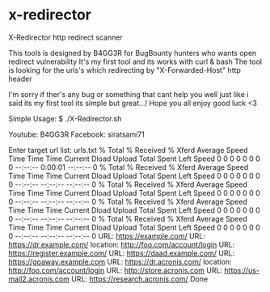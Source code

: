 # x-redirector
X-Redirector http redirect scanner

This tools is designed by B4GG3R for BugBounty hunters who wants open redirect vulnerability
It's my first tool and its works with curl & bash
The tool is looking for the urls's which redirecting by "X-Forwarded-Host" http header

I'm sorry if ther's any bug or something that cant help you well just like i said its my first tool
its simple but great...!
Hope you all enjoy
good luck <3

Simple Usage:
$ ./X-Redirector.sh

 Youtube: B4GG3R
 Facebook: siratsami71

Enter target url list:
urls.txt
  % Total    % Received % Xferd  Average Speed   Time    Time     Time  Current
                                 Dload  Upload   Total   Spent    Left  Speed
  0     0    0     0    0     0      0      0 --:--:--  0:00:01 --:--:--     0
  % Total    % Received % Xferd  Average Speed   Time    Time     Time  Current
                                 Dload  Upload   Total   Spent    Left  Speed
  0     0    0     0    0     0      0      0 --:--:-- --:--:-- --:--:--     0
  % Total    % Received % Xferd  Average Speed   Time    Time     Time  Current
                                 Dload  Upload   Total   Spent    Left  Speed
  0     0    0     0    0     0      0      0 --:--:-- --:--:-- --:--:--     0
  % Total    % Received % Xferd  Average Speed   Time    Time     Time  Current
                                 Dload  Upload   Total   Spent    Left  Speed
  0     0    0     0    0     0      0      0 --:--:-- --:--:-- --:--:--     0
  % Total    % Received % Xferd  Average Speed   Time    Time     Time  Current
                                 Dload  Upload   Total   Spent    Left  Speed
  0     0    0     0    0     0      0      0 --:--:-- --:--:-- --:--:--     0
URL: https://example.com/
URL: https://dr.example.com/
location: http://foo.com/account/login
URL: https://register.example.com/
URL: https://daad.example.com/
URL: https://goaway.example.com
URL: https://dr.acronis.com/
location: http://foo.com/account/login 
URL: http://store.acronis.com
URL: https://us-mail2.acronis.com
URL: https://research.acronis.com/
 Done
